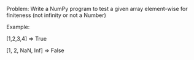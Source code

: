Problem: Write a NumPy program to test a given array element-wise for finiteness (not infinity or not a Number)

Example:

[1,2,3,4] => True

[1, 2, NaN, Inf] => False